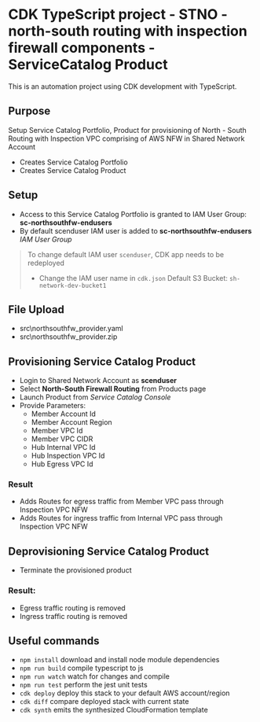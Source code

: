 # CDK TypeScript project - STNO - north-south routing with inspection firewall components - ServiceCatalog Product

This is an automation project using CDK development with TypeScript.

## Purpose

Setup Service Catalog Portfolio, Product for provisioning of North  -  South Routing with Inspection VPC comprising of AWS NFW in Shared Network Account
- Creates Service Catalog Portfolio
- Creates Service Catalog Product

## Setup

- Access to this Service Catalog Portfolio is granted to IAM User Group: **sc-northsouthfw-endusers**
- By default scenduser IAM user is added to **sc-northsouthfw-endusers** *IAM User Group*

> To change default IAM user `scenduser`, CDK app needs to be redeployed
> - Change the IAM user name in `cdk.json`
> Default S3 Bucket: `sh-network-dev-bucket1`

## File Upload
- src\northsouthfw_provider.yaml
- src\northsouthfw_provider.zip

## Provisioning Service Catalog Product
- Login to Shared Network Account as **scenduser**
- Select **North-South Firewall Routing** from Products page
- Launch Product from *Service Catalog Console*
- Provide Parameters:
  - Member Account Id
  - Member Account Region
  - Member VPC Id
  - Member VPC CIDR
  - Hub Internal VPC Id
  - Hub Inspection VPC Id
  - Hub Egress VPC Id

### Result

- Adds Routes for egress traffic from Member VPC pass through Inspection VPC NFW
- Adds Routes for ingress traffic from Internal VPC pass through Inspection VPC NFW

## Deprovisioning Service Catalog Product

- Terminate the provisioned product

### Result:

- Egress traffic routing is removed
- Ingress traffic routing is removed

## Useful commands

* `npm install`     download and install node module dependencies
* `npm run build`   compile typescript to js
* `npm run watch`   watch for changes and compile
* `npm run test`    perform the jest unit tests
* `cdk deploy`      deploy this stack to your default AWS account/region
* `cdk diff`        compare deployed stack with current state
* `cdk synth`       emits the synthesized CloudFormation template

